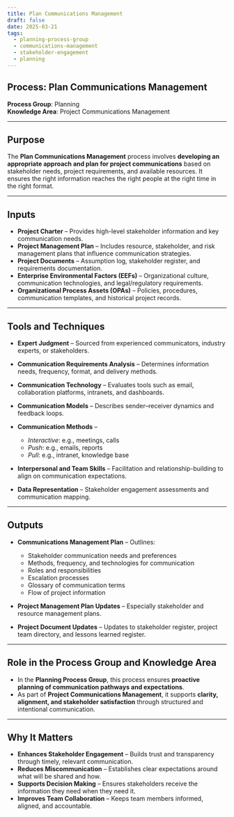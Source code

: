 ```yaml
---
title: Plan Communications Management  
draft: false
date: 2025-03-21  
tags:  
  - planning-process-group  
  - communications-management  
  - stakeholder-engagement  
  - planning  
---
```


## Process: Plan Communications Management

**Process Group**: Planning  
**Knowledge Area**: Project Communications Management  

---

## Purpose

The **Plan Communications Management** process involves **developing an appropriate approach and plan for project communications** based on stakeholder needs, project requirements, and available resources. It ensures the right information reaches the right people at the right time in the right format.

---

## Inputs

- **Project Charter** – Provides high-level stakeholder information and key communication needs.
- **Project Management Plan** – Includes resource, stakeholder, and risk management plans that influence communication strategies.
- **Project Documents** – Assumption log, stakeholder register, and requirements documentation.
- **Enterprise Environmental Factors (EEFs)** – Organizational culture, communication technologies, and legal/regulatory requirements.
- **Organizational Process Assets (OPAs)** – Policies, procedures, communication templates, and historical project records.

---

## Tools and Techniques

- **Expert Judgment** – Sourced from experienced communicators, industry experts, or stakeholders.
- **Communication Requirements Analysis** – Determines information needs, frequency, format, and delivery methods.
- **Communication Technology** – Evaluates tools such as email, collaboration platforms, intranets, and dashboards.
- **Communication Models** – Describes sender–receiver dynamics and feedback loops.
- **Communication Methods** – 
  - *Interactive*: e.g., meetings, calls  
  - *Push*: e.g., emails, reports  
  - *Pull*: e.g., intranet, knowledge base  

- **Interpersonal and Team Skills** – Facilitation and relationship-building to align on communication expectations.
- **Data Representation** – Stakeholder engagement assessments and communication mapping.

---

## Outputs

- **Communications Management Plan** – Outlines:
  - Stakeholder communication needs and preferences  
  - Methods, frequency, and technologies for communication  
  - Roles and responsibilities  
  - Escalation processes  
  - Glossary of communication terms  
  - Flow of project information  

- **Project Management Plan Updates** – Especially stakeholder and resource management plans.
- **Project Document Updates** – Updates to stakeholder register, project team directory, and lessons learned register.

---

## Role in the Process Group and Knowledge Area

- In the **Planning Process Group**, this process ensures **proactive planning of communication pathways and expectations**.
- As part of **Project Communications Management**, it supports **clarity, alignment, and stakeholder satisfaction** through structured and intentional communication.

---

## Why It Matters

- **Enhances Stakeholder Engagement** – Builds trust and transparency through timely, relevant communication.
- **Reduces Miscommunication** – Establishes clear expectations around what will be shared and how.
- **Supports Decision Making** – Ensures stakeholders receive the information they need when they need it.
- **Improves Team Collaboration** – Keeps team members informed, aligned, and accountable.
